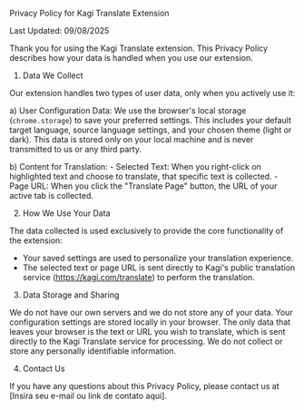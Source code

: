 Privacy Policy for Kagi Translate Extension

Last Updated: 09/08/2025

Thank you for using the Kagi Translate extension. This Privacy Policy describes how your data is handled when you use our extension.

1. Data We Collect

Our extension handles two types of user data, only when you actively use it:

a) User Configuration Data: We use the browser's local storage (`chrome.storage`) to save your preferred settings. This includes your default target language, source language settings, and your chosen theme (light or dark). This data is stored only on your local machine and is never transmitted to us or any third party.

b) Content for Translation:
    - Selected Text: When you right-click on highlighted text and choose to translate, that specific text is collected.
    - Page URL: When you click the "Translate Page" button, the URL of your active tab is collected.

2. How We Use Your Data

The data collected is used exclusively to provide the core functionality of the extension:

- Your saved settings are used to personalize your translation experience.
- The selected text or page URL is sent directly to Kagi's public translation service (https://kagi.com/translate) to perform the translation.

3. Data Storage and Sharing

We do not have our own servers and we do not store any of your data. Your configuration settings are stored locally in your browser. The only data that leaves your browser is the text or URL you wish to translate, which is sent directly to the Kagi Translate service for processing. We do not collect or store any personally identifiable information.

4. Contact Us

If you have any questions about this Privacy Policy, please contact us at [Insira seu e-mail ou link de contato aqui].

